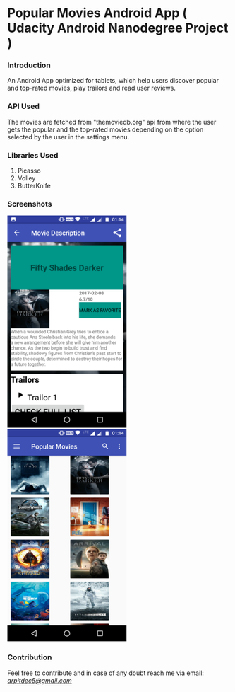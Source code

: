 # Popular Movies Android App ( Udacity Android Nanodegree Project )


### Introduction

An Android App optimized for tablets, which help users discover popular and top-rated movies, play trailors
and read user reviews.


### API Used

The movies are fetched from "themoviedb.org" api from where the user gets the popular and the top-rated movies
depending on the option selected by the user in the settings menu.


### Libraries Used
  
  1. Picasso
  2. Volley
  3. ButterKnife
  

### Screenshots

<img src="docs/screenshots/pic1.png.png" height="480" width="270">
<img src="docs/screenshots/pic2.png.png" height="480" width="270">


### Contribution

Feel free to contribute and in case of any doubt reach me via email: *arpitdec5@gmail.com*
